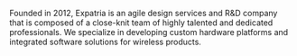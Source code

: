 Founded in 2012, Expatria is an agile design services and R&D company that is composed of a close-knit team of highly talented and dedicated professionals. We specialize in developing custom hardware platforms and integrated software solutions for wireless products.
